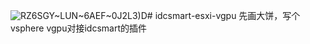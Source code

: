 ![RZ6SGY~LUN~6AEF~0J2L3)D](https://github.com/beishaoyun/idcsmart-esxi-vgpu/assets/81519434/11cddc29-548e-4bfe-b66b-01451f352df7)# idcsmart-esxi-vgpu
先画大饼，写个vsphere vgpu对接idcsmart的插件
